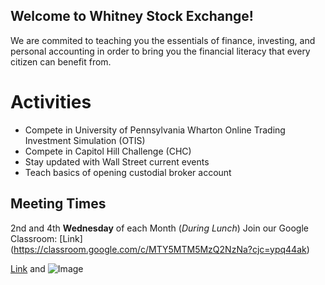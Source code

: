 ## Welcome to Whitney Stock Exchange!

We are commited to teaching you the essentials of finance, investing, and personal accounting in order to bring you the financial literacy that every citizen can benefit from.

# Activities
- Compete in University of Pennsylvania Wharton Online Trading Investment Simulation (OTIS) 
- Compete in Capitol Hill Challenge (CHC)
- Stay updated with Wall Street current events
- Teach basics of opening custodial broker account

## Meeting Times
2nd and 4th **Wednesday** of each Month (_During Lunch_) 
Join our Google Classroom: [Link] (https://classroom.google.com/c/MTY5MTM5MzQ2NzNa?cjc=ypq44ak)


[Link](url) and ![Image](src)

